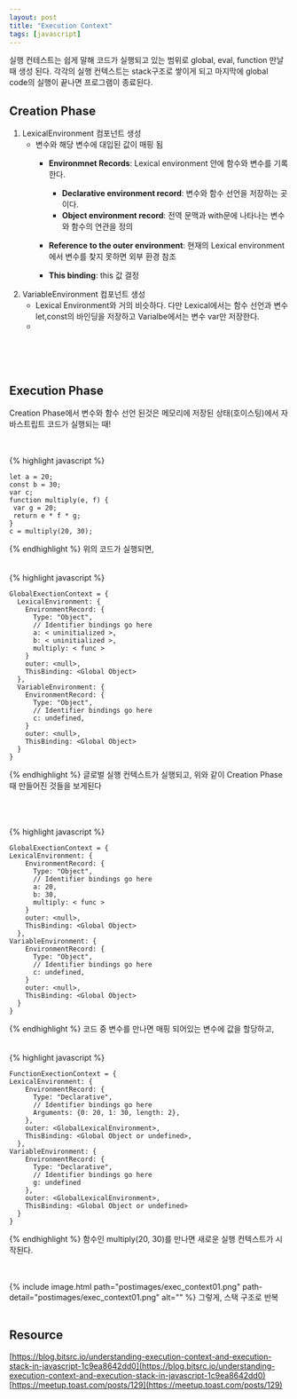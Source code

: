 ```yaml
---
layout: post
title: "Execution Context"
tags: [javascript]
---
```

실행 컨테스트는 쉽게 말해 코드가 실행되고 있는 범위로 global, eval, function 만날 때 생성 된다.
각각의 실행 컨텍스트는 stack구조로 쌓이게 되고 마지막에 global code의 실행이 끝나면 프로그램이 종료된다.


## Creation Phase
1. LexicalEnvironment 컴포넌트 생성
    - 변수와 해당 변수에 대입된 값이 매핑 됨
        - <strong>Environmnet Records</strong>: Lexical environment 안에 함수와 변수를 기록한다.
            - <strong>Declarative environment record</strong>: 변수와 함수 선언을 저장하는 곳이다.
            - <strong>Object environment record</strong>: 전역 문맥과 with문에 나타나는 변수와 함수의 연관을 정의      
            
        - <strong>Reference to the outer environment</strong>: 현재의 Lexical environment에서 변수를 찾지 못하면 외부 환경 참조
        
        - <strong>This binding</strong>: this 값 결정
2. VariableEnvironment 컴포넌트 생성
    - Lexical Environment와 거의 비슷하다. 다만 Lexical에서는 함수 선언과 변수 let,const의 바인딩을 저장하고 Varialbe에서는 변수 var만 저장한다.
    - 

<br><br><br>
## Execution Phase
Creation Phase에서 변수와 함수 선언 된것은 메모리에 저장된 상태(호이스팅)에서 자바스트립트 코드가 실행되는 때! 
<br><br><br>

{% highlight javascript %}

    let a = 20;
    const b = 30;
    var c;
    function multiply(e, f) {
     var g = 20;
     return e * f * g;
    }
    c = multiply(20, 30);
    
{% endhighlight %}
위의 코드가 실행되면,
<br><br><br>
{% highlight javascript %}

    GlobalExectionContext = {
      LexicalEnvironment: {
        EnvironmentRecord: {
          Type: "Object",
          // Identifier bindings go here
          a: < uninitialized >,
          b: < uninitialized >,
          multiply: < func >
        }
        outer: <null>,
        ThisBinding: <Global Object>
      },
      VariableEnvironment: {
        EnvironmentRecord: {
          Type: "Object",
          // Identifier bindings go here
          c: undefined,
        }
        outer: <null>,
        ThisBinding: <Global Object>
      }
    }
    
{% endhighlight %}
글로벌 실행 컨텍스트가 실행되고, 위와 같이 Creation Phase때 만들어진 것들을 보게된다

<br><br><br>
{% highlight javascript %}

    GlobalExectionContext = {
    LexicalEnvironment: {
        EnvironmentRecord: {
          Type: "Object",
          // Identifier bindings go here
          a: 20,
          b: 30,
          multiply: < func >
        }
        outer: <null>,
        ThisBinding: <Global Object>
      },
    VariableEnvironment: {
        EnvironmentRecord: {
          Type: "Object",
          // Identifier bindings go here
          c: undefined,
        }
        outer: <null>,
        ThisBinding: <Global Object>
      }
    }
    
{% endhighlight %}
코드 중 변수를 만나면 매핑 되어있는 변수에 값을 할당하고,
<br><br><br>
{% highlight javascript %}

    FunctionExectionContext = {
    LexicalEnvironment: {
        EnvironmentRecord: {
          Type: "Declarative",
          // Identifier bindings go here
          Arguments: {0: 20, 1: 30, length: 2},
        },
        outer: <GlobalLexicalEnvironment>,
        ThisBinding: <Global Object or undefined>,
      },
    VariableEnvironment: {
        EnvironmentRecord: {
          Type: "Declarative",
          // Identifier bindings go here
          g: undefined
        },
        outer: <GlobalLexicalEnvironment>,
        ThisBinding: <Global Object or undefined>
      }
    }
{% endhighlight %}
함수인 multiply(20, 30)를 만나면 새로운 실행 컨텍스트가 시작된다.

<br><br>
{% include image.html path="postimages/exec_context01.png" path-detail="postimages/exec_context01.png" alt="" %}
그렇게, 스택 구조로 반복
<br><br>


## Resource

[https://blog.bitsrc.io/understanding-execution-context-and-execution-stack-in-javascript-1c9ea8642dd0](https://blog.bitsrc.io/understanding-execution-context-and-execution-stack-in-javascript-1c9ea8642dd0)<br>
[https://meetup.toast.com/posts/129](https://meetup.toast.com/posts/129)
